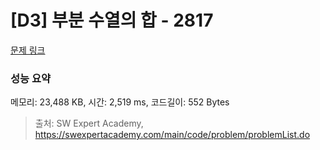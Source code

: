 # [D3] 부분 수열의 합 - 2817 

[문제 링크](https://swexpertacademy.com/main/code/problem/problemDetail.do?contestProbId=AV7IzvG6EksDFAXB) 

### 성능 요약

메모리: 23,488 KB, 시간: 2,519 ms, 코드길이: 552 Bytes



> 출처: SW Expert Academy, https://swexpertacademy.com/main/code/problem/problemList.do